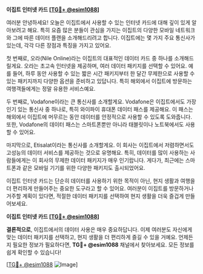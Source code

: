 **이집트 인터넷 카드 [[TG💪+ @esim1088](https://t.me/s/esim1088)]**

여러분 안녕하세요! 오늘은 이집트에서 사용할 수 있는 인터넷 카드에 대해 깊이 있게 알아보려고 해요. 특히 요즘 많은 분들이 관심을 가지는 이집트의 다양한 모바일 네트워크와 그에 따른 데이터 플랜을 소개해드리려고 합니다. 이집트에는 몇 가지 주요 통신사가 있는데, 각각 다른 장점과 특징을 가지고 있어요.

첫 번째로, 오라(Nile Online)라는 이집트의 대표적인 데이터 카드 중 하나를 소개해드릴게요. 오라는 초고속 인터넷을 제공하며, 여러 데이터 패키지를 선택할 수 있어요. 예를 들어, 하루 동안 사용할 수 있는 짧은 시간 패키지부터 한 달간 무제한으로 사용할 수 있는 패키지까지 다양한 옵션을 준비하고 있답니다. 특히 해외에서 이집트에 방문하는 여행객들에게는 정말 유용한 서비스예요.

두 번째로, Vodafone이라는 큰 통신사를 소개할게요. Vodafone은 이집트에서도 가장 인기 있는 통신사 중 하나로, 특히 와이파이 휴대폰 데이터 패스를 제공해요. 이 패스는 해외에서 이집트에 머무르는 동안 데이터를 안정적으로 사용할 수 있도록 도와줍니다. 또한, Vodafone의 데이터 패스는 스마트폰뿐만 아니라 태블릿이나 노트북에서도 사용할 수 있어요.

마지막으로, Etisalat이라는 통신사를 소개할게요. 이 회사는 이집트에서 저렴하면서도 고성능의 데이터 서비스를 제공하는 것으로 유명해요. 특히, 데이터를 많이 사용하는 사람들에게는 이 회사의 무제한 데이터 패키지가 매우 인기랍니다. 게다가, 최근에는 스마트폰과 같은 모바일 기기를 위한 다양한 패키지도 출시되었어요.

이집트 인터넷 카드는 단순히 데이터를 사용하기 위한 목적이 아닌, 현지 생활과 여행을 더 편리하게 만들어주는 중요한 도구라고 할 수 있어요. 여러분이 이집트를 방문하거나 거주할 계획이 있다면, 적절한 데이터 패키지를 선택하여 현지 생활을 더욱 즐겁게 만들어보세요.

**이집트 인터넷 카드 [[TG💪+ @esim1088](https://t.me/s/esim1088)]**

**결론적으로**, 이집트에서의 데이터 사용은 매우 중요하답니다. 이제 여러분도 자신에게 맞는 데이터 패키지를 선택하고, 현지 생활을 더 편리하게 즐길 수 있을 거예요. 언제든지 필요한 정보가 필요하다면, **TG💪+ @esim1088** 채널에서 찾아보세요. 모든 정보를 쉽게 확인할 수 있습니다!

[[TG💪+ @esim1088](https://t.me/s/esim1088) ![Image](https://i.postimg.cc/Y0z9fWf4/image.png)]